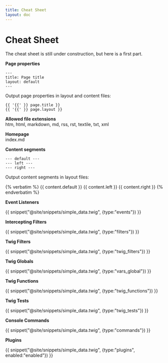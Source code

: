 ```yaml
---
title: Cheat Sheet
layout: doc
---
```


# Cheat Sheet

The cheat sheet is still under construction, but here is a first part.

**Page properties**

    ---
    title: Page title
    layout: default
    ---

Output page properties in layout and content files:

    {{ '{{' }} page.title }}
    {{ '{{' }} page.layout }}

**Allowed file extensions**<br>
htm, html, markdown, md, rss, rst, textile, txt, xml

**Homepage**<br>
index.md

**Content segments**

    --- default ---
    --- left ---
    --- right ---

Output content segments in layout files:

{% verbatim %}
    {{ content.default }}
    {{ content.left }}
    {{ content.right }}
{% endverbatim %}

**Event Listeners**

{{ snippet("@site/snippets/simple_data.twig", {type:"events"}) }}

**Intercepting Filters**

{{ snippet("@site/snippets/simple_data.twig", {type:"filters"}) }}

**Twig Filters**

{{ snippet("@site/snippets/simple_data.twig", {type:"twig_filters"}) }}

**Twig Globals**

{{ snippet("@site/snippets/simple_data.twig", {type:"vars_global"}) }}

**Twig Functions**

{{ snippet("@site/snippets/simple_data.twig", {type:"twig_functions"}) }}

**Twig Tests**

{{ snippet("@site/snippets/simple_data.twig", {type:"twig_tests"}) }}

**Console Commands**

{{ snippet("@site/snippets/simple_data.twig", {type:"commands"}) }}

**Plugins**

{{ snippet("@site/snippets/simple_data.twig", {type:"plugins", enabled:"enabled"}) }}
